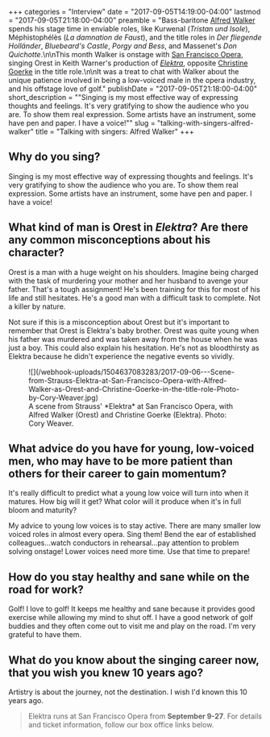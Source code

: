 +++
categories = "Interview"
date = "2017-09-05T14:19:00-04:00"
lastmod = "2017-09-05T21:18:00-04:00"
preamble = "Bass-baritone [Alfred Walker](/scene/people/alfred-walker/) spends his stage time in enviable roles, like Kurwenal (*Tristan und Isole*), Méphistophélès (*La damnation de Faust*), and the title roles in *Der fliegende Holländer*, *Bluebeard's Castle*, *Porgy and Bess*, and Massenet's *Don Quichotte*.\n\nThis month Walker is onstage with [San Francisco Opera](/scene/companies/san-francisco-opera/), singing Orest in Keith Warner's production of [*Elektra*](https://sfopera.com/1718season/201718-season/elektra/), opposite [Christine Goerke](/talking-with-singers-christine-goerke/) in the title role.\n\nIt was a treat to chat with Walker about the unique patience involved in being a low-voiced male in the opera industry, and his offstage love of golf."
publishDate = "2017-09-05T21:18:00-04:00"
short_description = "\"Singing is my most effective way of expressing thoughts and feelings.  It's very gratifying to show the audience who you are.  To show them real expression. Some artists have an instrument, some have pen and paper. I have a voice!\""
slug = "talking-with-singers-alfred-walker"
title = "Talking with singers: Alfred Walker"
+++

## Why do you sing? 
 
Singing is my most effective way of expressing thoughts and feelings.  It's very gratifying to show the audience who you are.  To show them real expression. Some artists have an instrument, some have pen and paper. I have a voice! 

## What kind of man is Orest in *Elektra*?  Are there any common misconceptions about his character? 
 
Orest is a man with a huge weight on his shoulders.  Imagine being charged with the task of murdering your mother and her husband to avenge your father.  That's a tough assignment!  He's been training for this for most of his life and still hesitates.  He's a good man with a difficult task to complete.  Not a killer by nature.  

Not sure if this is a misconception about Orest but it's important to remember that Orest is Elektra's baby brother.  Orest was quite young when his father was murdered and was taken away from the house when he was just a boy.  This could also explain his hesitation.  He's not as bloodthirsty as Elektra because he didn't experience the negative events so vividly. 

<figure data-type="image">
![](/webhook-uploads/1504637083283/2017-09-06---Scene-from-Strauss-Elektra-at-San-Francisco-Opera-with-Alfred-Walker-as-Orest-and-Christine-Goerke-in-the-title-role-Photo-by-Cory-Weaver.jpg)
<figcaption>A scene from Strauss' *Elektra* at San Francisco Opera, with Alfred Walker (Orest) and Christine Goerke (Elektra). Photo: Cory Weaver.</figcaption>
</figure>
 
## What advice do you have for young, low-voiced men, who may have to be more patient than others for their career to gain momentum?
 
It's really difficult to predict what a young low voice will turn into when it matures.  How big will it get?  What color will it produce when it's in full bloom and maturity?  

My advice to young low voices is to stay active. There are many smaller low voiced roles in almost every opera.  Sing them!  Bend the ear of established colleagues...watch conductors in rehearsal...pay attention to problem solving onstage!  Lower voices need more time.  Use that time to prepare! 

## How do you stay healthy and sane while on the road for work?  
 
Golf!  I love to golf!   It keeps me healthy and sane because it provides good exercise while allowing my mind to shut off.  I have a good network of golf buddies and they often come out to visit me and play on the road.  I'm very grateful to have them.

## What do you know about the singing career now, that you wish you knew 10 years ago? 
 
Artistry is about the journey, not the destination.  I wish I'd known this 10 years ago.

>Elektra runs at San Francisco Opera from **September 9-27**. For details and ticket information, follow our box office links below.
